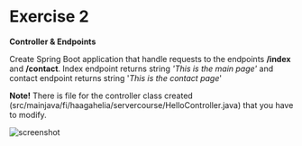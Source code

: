 # Exercise 2
**Controller & Endpoints**

Create Spring Boot application that handle requests to the endpoints **/index** and **/contact**. Index endpoint returns string *'This is the main page'* and contact endpoint returns string '*This is the contact page*'

**Note!** There is file for the controller class created (src/mainjava/fi/haagahelia/servercourse/HelloController.java) that you have to modify.

![screenshot](https://juhahinkula.github.io/img/springreact.png)

